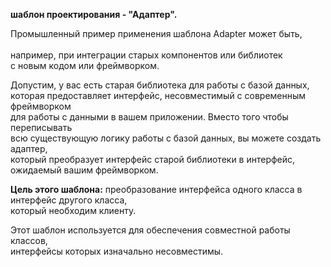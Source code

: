**шаблон проектирования - "Адаптер".**

Промышленный пример применения шаблона Adapter может быть,<br>   
например, при интеграции старых компонентов или библиотек <br> 
с новым кодом или фреймворком.

Допустим, у вас есть старая библиотека для работы с базой данных,  
которая предоставляет интерфейс, несовместимый с современным фреймворком   
для работы с данными в вашем приложении. Вместо того чтобы переписывать   
всю существующую логику работы с базой данных, вы можете создать адаптер,   
который преобразует интерфейс старой библиотеки в интерфейс,   
ожидаемый вашим фреймворком.


**Цель этого шаблона:**
преобразование интерфейса одного класса в интерфейс другого класса,<br> 
который необходим клиенту.

Этот шаблон используется для обеспечения совместной работы классов,<br>
интерфейсы которых изначально несовместимы.